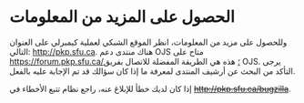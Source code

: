 # الحصول على المزيد من المعلومات

وللحصول على مزيد من المعلومات، انظر الموقع الشبكي لعملية كيمبرلي على العنوان التالي: http://pkp.sfu.ca. هناك منتدى دعم OJS متاح على https://forum.pkp.sfu.ca/؛ هذه هي الطريقة المفضلة للاتصال بفريق OJS. يرجى التأكد من البحث عن أرشيف المنتدى لمعرفة ما إذا كان سؤالك قد تم الإجابة عليه بالفعل.

إذا كان لديك خطأ للإبلاغ عنه، راجع نظام تتبع الأخطاء في <s>http://pkp.sfu.ca/bugzilla</s>.

